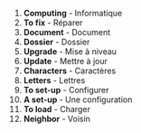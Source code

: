 
1. **Computing** - Informatique
2. **To fix** - Réparer
3. **Document** - Document
4. **Dossier** - Dossier
5. **Upgrade** - Mise à niveau
6. **Update** - Mettre à jour
7. **Characters** - Caractères
8. **Letters** - Lettres
9. **To set-up** - Configurer
10. **A set-up** - Une configuration
11. **To load** - Charger
12. **Neighbor** - Voisin

